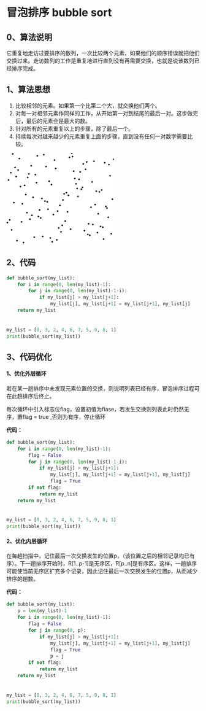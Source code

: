 # 冒泡排序 bubble sort

## 0、算法说明

它重复地走访过要排序的数列，一次比较两个元素，如果他们的顺序错误就把他们交换过来。走访数列的工作是重复地进行直到没有再需要交换，也就是说该数列已经排序完成。

## 1、算法思想

1. 比较相邻的元素。如果第一个比第二个大，就交换他们两个。
2. 对每一对相邻元素作同样的工作，从开始第一对到结尾的最后一对。这步做完后，最后的元素会是最大的数。
3. 针对所有的元素重复以上的步骤，除了最后一个。
4. 持续每次对越来越少的元素重复上面的步骤，直到没有任何一对数字需要比较。

![](./Bubble_sort_animation.gif)

## 2、代码

```python
def bubble_sort(my_list):
    for i in range(0, len(my_list)-1):
        for j in range(0, len(my_list)-1-i):
            if my_list[j] > my_list[j+1]:
                my_list[j], my_list[j+1] = my_list[j+1], my_list[j]
    return my_list


my_list = [0, 3, 2, 4, 6, 7, 5, 9, 8, 1]
print(bubble_sort(my_list))
```

## 3、代码优化

#### 1、优化外层循环

若在某一趟排序中未发现元素位置的交换，则说明列表已经有序，冒泡排序过程可在此趟排序后终止。

每次循环中引入标志位flag，设置初值为flase，若发生交换则列表此时仍然无序，置flag = true ,否则为有序，停止循环

**代码：**

```python
def bubble_sort(my_list):
    for i in range(0, len(my_list)-1):
        flag = False
        for j in range(0, len(my_list)-1-i):
            if my_list[j] > my_list[j+1]:
                my_list[j], my_list[j+1] = my_list[j+1], my_list[j]
                flag = True
        if not flag:
            return my_list
    return my_list


my_list = [0, 3, 2, 4, 6, 7, 5, 9, 8, 1]
print(bubble_sort(my_list))
```

#### 2、优化内层循环

在每趟扫描中，记住最后一次交换发生的位置p，（该位置之后的相邻记录均已有序）。下一趟排序开始时，R[1..p-1]是无序区，R[p..n]是有序区。这样，一趟排序可能使当前无序区扩充多个记录，因此记住最后一次交换发生的位置p，从而减少排序的趟数。

**代码：**

```python
def bubble_sort(my_list):
    p = len(my_list)-1
    for i in range(0, len(my_list)-1):
        flag = False
        for j in range(0, p):
            if my_list[j] > my_list[j+1]:
                my_list[j], my_list[j+1] = my_list[j+1], my_list[j]
                flag = True
                p = j
        if not flag:
            return my_list
    return my_list


my_list = [0, 3, 2, 4, 6, 7, 5, 9, 8, 1]
print(bubble_sort(my_list))
```

